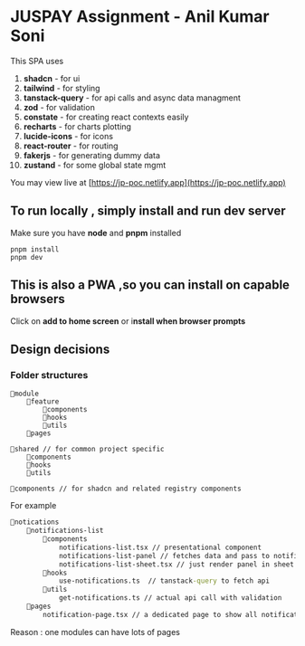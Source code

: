 # JUSPAY Assignment - Anil Kumar Soni

This SPA uses

1. **shadcn** - for ui
2. **tailwind** - for styling
3. **tanstack-query** - for api calls and async data managment
4. **zod** - for validation
5. **constate** - for creating react contexts easily
6. **recharts** - for charts plotting
7. **lucide-icons** - for icons
8. **react-router** - for routing
9. **fakerjs** - for generating dummy data
10. **zustand** - for some global state mgmt

You may view live at [https://jp-poc.netlify.app](https://jp-poc.netlify.app)

## To run locally , simply install and run dev server

Make sure you have **node** and **pnpm** installed

```
pnpm install
pnpm dev
```

## This is also a PWA ,so you can install on capable browsers

Click on **add to home screen** or i**nstall when browser prompts**

## Design decisions

### Folder structures

```
📂module
    📂feature
        📂components
        📂hooks
        📂utils
    📂pages

📂shared // for common project specific
    📂components
    📂hooks
    📂utils

📂components // for shadcn and related registry components

```

For example

```cmd
📂notications
    📂notifications-list
        📂components
            notifications-list.tsx // presentational component
            notifications-list-panel // fetches data and pass to notifications-list to render
            notifications-list-sheet.tsx // just render panel in sheet
        📂hooks
            use-notifications.ts  // tanstack-query to fetch api
        📂utils
            get-notifications.ts // actual api call with validation
    📂pages
        notification-page.tsx // a dedicated page to show all notification etc

```

Reason : one modules can have lots of pages
